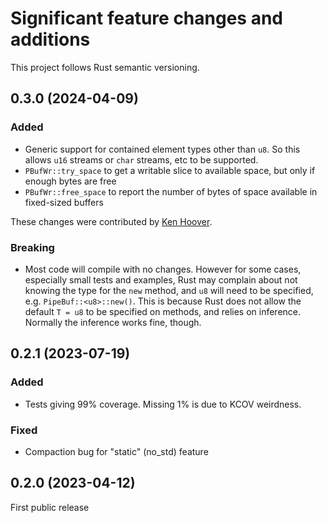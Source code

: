 # Significant feature changes and additions

This project follows Rust semantic versioning.

<!-- see keepachangelog.com for format ideas -->

## 0.3.0 (2024-04-09)

### Added

- Generic support for contained element types other than `u8`.  So
  this allows `u16` streams or `char` streams, etc to be supported.
- `PBufWr::try_space` to get a writable slice to available space, but
  only if enough bytes are free
- `PBufWr::free_space` to report the number of bytes of space
  available in fixed-sized buffers

These changes were contributed by [Ken Hoover](https://github.com/khoover).

### Breaking

- Most code will compile with no changes.  However for some cases,
  especially small tests and examples, Rust may complain about not
  knowing the type for the `new` method, and `u8` will need to be
  specified, e.g. `PipeBuf::<u8>::new()`.  This is because Rust does
  not allow the default `T = u8` to be specified on methods, and
  relies on inference.  Normally the inference works fine, though.


## 0.2.1 (2023-07-19)

### Added

- Tests giving 99% coverage.  Missing 1% is due to KCOV weirdness.

### Fixed

- Compaction bug for "static" (no_std) feature


## 0.2.0 (2023-04-12)

First public release

<!-- Local Variables: -->
<!-- mode: markdown -->
<!-- End: -->
